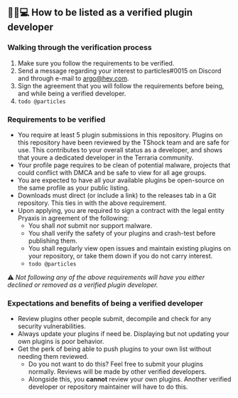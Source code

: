 ## 👨‍💻💻 How to be listed as a verified plugin developer

### Walking through the verification process

1. Make sure you follow the requirements to be verified.
2. Send a message regarding your interest to particles#0015 on Discord and through e-mail to argo@hey.com.
3. Sign the agreement that you will follow the requirements before being, and while being a verified developer.
4. ` todo @particles `

### Requirements to be verified

* You require at least 5 plugin submissions in this repository. Plugins on this repository have been reviewed by the TShock team and are safe for use. This contributes to your overall status as a developer, and shows that youre a dedicated developer in the Terraria community.
* Your profile page requires to be clean of potential malware, projects that could conflict with DMCA and be safe to view for all age groups.
* You are expected to have all your available plugins be open-source on the same profile as your public listing.
* Downloads must direct (or include a link) to the releases tab in a Git repository. This ties in with the above requirement.
* Upon applying, you are required to sign a contract with the legal entity Pryaxis in agreement of the following:
  * You shall *not* submit nor support malware.
  * You shall verify the safety of your plugins and crash-test before publishing them.
  * You shall regularly view open issues and maintain existing plugins on your repository, or take them down if you do not carry interest.
  * ` todo @particles `

⚠ *Not following any of the above requirements will have you either declined or removed as a verified plugin developer.*

### Expectations and benefits of being a verified developer

* Review plugins other people submit, decompile and check for any security vulnerabilities.
* Always update your plugins if need be. Displaying but not updating your own plugins is poor behavior. 
* Get the perk of being able to push plugins to your own list without needing them reviewed.
  * Do you not want to do this? Feel free to submit your plugins normally. Reviews will be made by other verified developers.
  * Alongside this, you **cannot** review your own plugins. Another verified developer or repository maintainer will have to do this.
